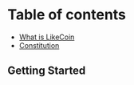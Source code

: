 # Table of contents

* [What is LikeCoin](README.md)
* [Constitution](constitution.md)

## Getting Started

